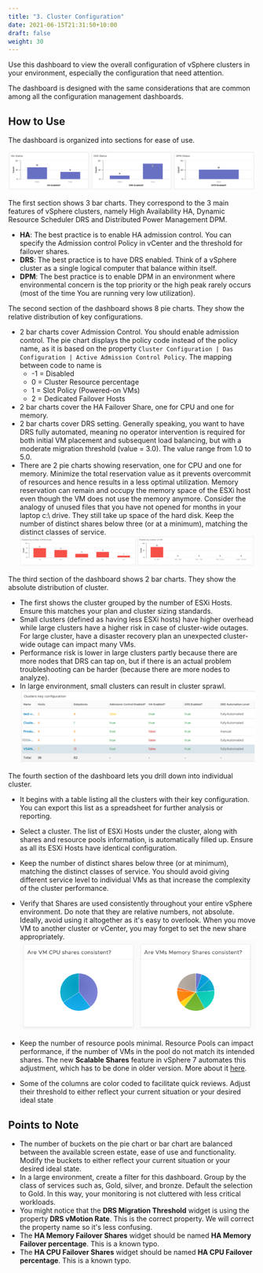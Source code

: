 ```yaml
---
title: "3. Cluster Configuration"
date: 2021-06-15T21:31:50+10:00
draft: false
weight: 30
---
```


Use this dashboard to view the overall configuration of vSphere clusters in your environment, especially the configuration that need attention. 

The dashboard is designed with the same considerations that are common among all the configuration management dashboards. 

## How to Use

The dashboard is organized into sections for ease of use. 

![](3.4.3-fig-1.png)
 
The first section shows 3 bar charts. They correspond to the 3 main features of vSphere clusters, namely High Availability HA, Dynamic Resource Scheduler DRS and Distributed Power Management DPM. 
- **HA**: The best practice is to enable HA admission control. You can specify the Admission control Policy in vCenter and the threshold for failover shares.
- **DRS**: The best practice is to have DRS enabled. Think of a vSphere cluster as a single logical computer that balance within itself. 
- **DPM**: The best practice is to enable DPM in an environment where environmental concern is the top priority or the high peak rarely occurs (most of the time You are running very low utilization).

The second section of the dashboard shows 8 pie charts. They show the relative distribution of key configurations. 
- 2 bar charts cover Admission Control. You should enable admission control. The pie chart displays the policy code instead of the policy name, as it is based on the property `Cluster Configuration | Das Configuration | Active Admission Control Policy`. The mapping between code to name is 
  - -1 = Disabled
  - 0 = Cluster Resource percentage
  - 1 = Slot Policy (Powered-on VMs)
  - 2 = Dedicated Failover Hosts
- 2 bar charts cover the HA Failover Share, one for CPU and one for memory. 
- 2 bar charts cover DRS setting. Generally speaking, you want to have DRS fully automated, meaning no operator intervention is required for both initial VM placement and subsequent load balancing, but with a moderate migration threshold (value = 3.0). The value range from 1.0 to 5.0.
- There are 2 pie charts showing reservation, one for CPU and one for memory. Minimize the total reservation value as it prevents overcommit of resources and hence results in a less optimal utilization. Memory reservation can remain and occupy the memory space of the ESXi host even though the VM does not use the memory anymore. Consider the analogy of unused files that you have not opened for months in your laptop c:\ drive. They still take up space of the hard disk. Keep the number of distinct shares below three (or at a minimum), matching the distinct classes of service. 
![](3.4.3-fig-2.png)

The third section of the dashboard shows 2 bar charts. They show the absolute distribution of cluster. 
- The first shows the cluster grouped by the number of ESXi Hosts. Ensure this matches your plan and cluster sizing standards.
- Small clusters (defined as having less ESXi hosts) have higher overhead while large clusters have a higher risk in case of cluster-wide outages. For large cluster, have a disaster recovery plan an unexpected cluster-wide outage can impact many VMs.
- Performance risk is lower in large clusters partly because there are more nodes that DRS can tap on, but if there is an actual problem troubleshooting can be harder (because there are more nodes to analyze). 
- In large environment, small clusters can result in cluster sprawl.
![](3.4.3-fig-3.png)
 
The fourth section of the dashboard lets you drill down into individual cluster. 
- It begins with a table listing all the clusters with their key configuration. You can export this list as a spreadsheet for further analysis or reporting. 
- Select a cluster. The list of ESXi Hosts under the cluster, along with shares and resource pools information, is automatically filled up. Ensure as all its ESXi Hosts have identical configuration.
- Keep the number of distinct shares below three (or at minimum), matching the distinct classes of service. You should avoid giving different service level to individual VMs as that increase the complexity of the cluster performance. 
- Verify that Shares are used consistently throughout your entire vSphere environment. Do note that they are relative numbers, not absolute. Ideally, avoid using it altogether as it's easy to overlook. When you move VM to another cluster or vCenter, you may forget to set the new share appropriately. 
![](3.4.3-fig-4.png)

- Keep the number of resource pools minimal. Resource Pools can impact performance, if the number of VMs in the pool do not match its intended shares. The new **Scalable Shares** feature in vSphere 7 automates this adjustment, which has to be done in older version. More about it [here](http://www.yellow-bricks.com/2020/03/16/vsphere-7-and-drs-scalable-shares-how-are-they-calculated/). 
- Some of the columns are color coded to facilitate quick reviews. Adjust their threshold to either reflect your current situation or your desired ideal state

## Points to Note

- The number of buckets on the pie chart or bar chart are balanced between the available screen estate, ease of use and functionality. Modify the buckets to either reflect your current situation or your desired ideal state. 
- In a large environment, create a filter for this dashboard. Group by the class of services such as, Gold, silver, and bronze. Default the selection to Gold. In this way, your monitoring is not cluttered with less critical workloads.
- You might notice that the **DRS Migration Threshold** widget is using the property **DRS vMotion Rate**. This is the correct property. We will correct the property name so it's less confusing. 
- The **HA Memory Failover Shares** widget should be named **HA Memory Failover percentage**. This is a known typo.
- The **HA CPU Failover Shares** widget should be named **HA CPU Failover percentage**. This is a known typo.